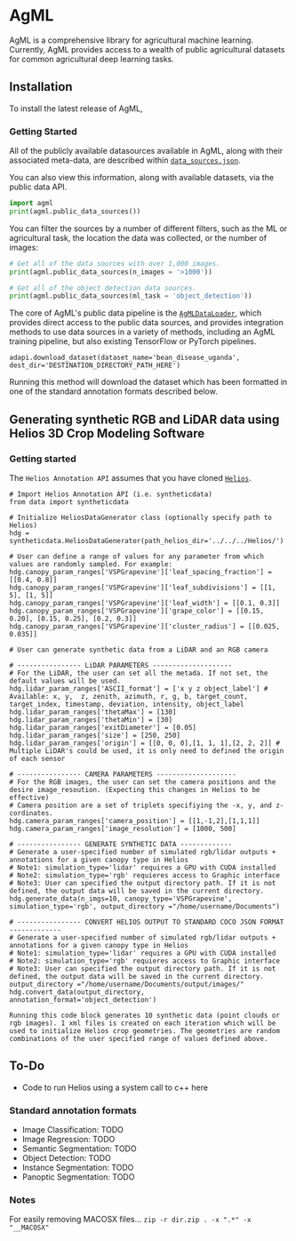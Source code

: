 # AgML

AgML is a comprehensive library for agricultural machine learning. Currently, AgML provides
access to a wealth of public agricultural datasets for common agricultural deep learning tasks.  


## Installation

To install the latest release of AgML, 


### Getting Started
All of the publicly available datasources available in AgML, along with their associated meta-data, are described within [`data_sources.json`](/src/assets/data_sources.json). 

You can also view this information, along with available datasets, via the public data API.

```python
import agml
print(agml.public_data_sources())
```

You can filter the sources by a number of different filters, such as the ML or agricultural task, the location
the data was collected, or the number of images:

```python
# Get all of the data sources with over 1,000 images.
print(agml.public_data_sources(n_images = '>1000'))

# Get all of the object detection data sources.
print(agml.public_data_sources(ml_task = 'object_detection'))
```

The core of AgML's public data pipeline is the [`AgMLDataLoader`](/agml/data/loader.py), which provides direct
access to the public data sources, and provides integration methods to use data sources in a variety of methods, including
an AgML training pipeline, but also existing TensorFlow or PyTorch pipelines.

```
adapi.download_dataset(dataset_name='bean_disease_uganda', dest_dir='DESTINATION_DIRECTORY_PATH_HERE')
```

Running this method will download the dataset which has been formatted in one of the standard annotation formats described below.

## Generating synthetic RGB and LiDAR data using Helios 3D Crop Modeling Software
### Getting started
The `Helios Annotation API` assumes that you have cloned [`Helios`](https://github.com/PlantSimulationLab/Helios).
```
# Import Helios Annotation API (i.e. syntheticdata)
from data import syntheticdata

# Initialize HeliosDataGenerator class (optionally specify path to Helios)
hdg = syntheticdata.HeliosDataGenerator(path_helios_dir='../../../Helios/') 

# User can define a range of values for any parameter from which values are randomly sampled. For example:
hdg.canopy_param_ranges['VSPGrapevine']['leaf_spacing_fraction'] = [[0.4, 0.8]]
hdg.canopy_param_ranges['VSPGrapevine']['leaf_subdivisions'] = [[1, 5], [1, 5]]
hdg.canopy_param_ranges['VSPGrapevine']['leaf_width'] = [[0.1, 0.3]]
hdg.canopy_param_ranges['VSPGrapevine']['grape_color'] = [[0.15, 0.20], [0.15, 0.25], [0.2, 0.3]]
hdg.canopy_param_ranges['VSPGrapevine']['cluster_radius'] = [[0.025, 0.035]]

# User can generate synthetic data from a LiDAR and an RGB camera

# ---------------- LiDAR PARAMETERS --------------------
# For the LiDAR, the user can set all the metada. If not set, the default values will be used.
hdg.lidar_param_ranges['ASCII_format'] = ['x y z object_label'] # Available: x, y,  z, zenith, azimuth, r, g, b, target_count, target_index, timestamp, deviation, intensity, object_label
hdg.lidar_param_ranges['thetaMax'] = [130]
hdg.lidar_param_ranges['thetaMin'] = [30]
hdg.lidar_param_ranges['exitDiameter'] = [0.05]
hdg.lidar_param_ranges['size'] = [250, 250]
hdg.lidar_param_ranges['origin'] = [[0, 0, 0],[1, 1, 1],[2, 2, 2]] # Multiple LiDAR's could be used, it is only need to defined the origin of each sensor

# ---------------- CAMERA PARAMETERS --------------------
# For the RGB images, the user can set the camera positions and the desire image_resoution. (Expecting this changes in Helios to be effective)
# Camera position are a set of triplets specifiying the -x, y, and z- cordinates.
hdg.camera_param_ranges['camera_position'] = [[1,-1,2],[1,1,1]]
hdg.camera_param_ranges['image_resolution'] = [1000, 500]

# ---------------- GENERATE SYNTHETIC DATA -------------
# Generate a user-specified number of simulated rgb/lidar outputs + annotations for a given canopy type in Helios
# Note1: simulation_type='lidar' requires a GPU with CUDA installed
# Note2: simulation_type='rgb' requieres access to Graphic interface
# Note3: User can specified the output directory path. If it is not defined, the output data will be saved in the current directory.
hdg.generate_data(n_imgs=10, canopy_type='VSPGrapevine', simulation_type='rgb', output_directory ="/home/username/Documents")

# ---------------- CONVERT HELIOS OUTPUT TO STANDARD COCO JSON FORMAT -------------
# Generate a user-specified number of simulated rgb/lidar outputs + annotations for a given canopy type in Helios
# Note1: simulation_type='lidar' requires a GPU with CUDA installed
# Note2: simulation_type='rgb' requieres access to Graphic interface
# Note3: User can specified the output directory path. If it is not defined, the output data will be saved in the current directory.
output_directory ="/home/username/Documents/output/images/"
hdg.convert_data(output_directory, annotation_format='object_detection')

Running this code block generates 10 synthetic data (point clouds or rgb images). 1 xml files is created on each iteration which will be used to initialize Helios crop geometries. The geometries are random combinations of the user specified range of values defined above. 
```

## To-Do
- Code to run Helios using a system call to c++ here

### Standard annotation formats

- Image Classification: TODO
- Image Regression: TODO
- Semantic Segmentation: TODO
- Object Detection: TODO
- Instance Segmentation: TODO
- Panoptic Segmentation: TODO

### Notes
For easily removing MACOSX files...
`zip -r dir.zip . -x ".*" -x "__MACOSX"`


